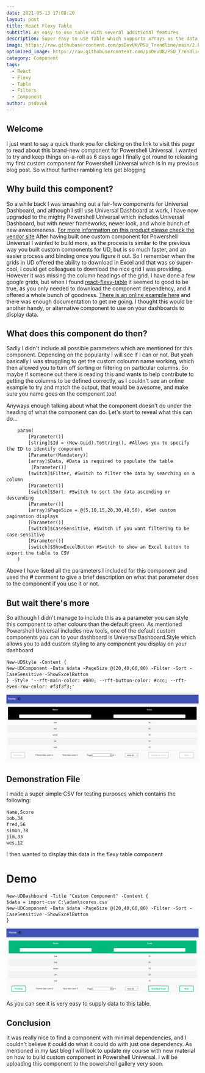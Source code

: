 ```yaml
---
date: 2021-05-13 17:08:20
layout: post
title: React Flexy Table
subtitle: An easy to use table with several additional features
description: Super easy to use table which supports arrays as the data, and allows filtering, sorting, case sensitive option, pagination rows options, styling, downloading to excel
image: https://raw.githubusercontent.com/psDevUK/PSU_Trendline/main/2.PNG
optimized_image: https://raw.githubusercontent.com/psDevUK/PSU_Trendline/main/2.PNG
category: Component
tags:
  - React
  - Flexy
  - Table
  - Filters
  - Component
author: psdevuk
---
```


## Welcome

I just want to say a quick thank you for clicking on the link to visit this page to read about this brand-new component for Powershell Universal. I wanted to try and keep things on-a-roll as 6 days ago I finally got round to releasing my first custom component for Powershell Universal which is in my previous blog post.
 So without further rambling lets get blogging

## Why build this component?

 So a while back I was smashing out a fair-few components for Universal Dashboard, and although I still use Universal Dashboard at work, I have now upgraded to the mighty Powershell Universal which includes Universal Dashboard, but with newer frameworks, newer look, and whole bunch of new awesomeness. [For more information on this product please check the vendor site](https://ironmansoftware.com/)
 After having built one custom component for Powershell Universal I wanted to build more, as the process is similar to the previous way you built custom components for UD, but is so much faster, and an easier process and binding once you figure it out. So I remember when the grids in UD offered the ability to download in Excel and that was so super-cool, I could get colleagues to download the nice grid I was providing. However it was missing the column headings of the grid. I have done a few google grids, but when I found [react-flexy-table](https://www.npmjs.com/package/react-flexy-table) it seemed to good to be true, as you only needed to download the component dependency, and it offered a whole bunch of goodness. [There is an online example here](https://react-flexy-table.netlify.app/) and there was enough documentation to get me going. I thought this would be another handy, or alternative component to use on your dashboards to display data.
   

## What does this component do then?

Sadly I didn't include all possible parameters which are mentioned for this component. Depending on the popularity I will see if I can or not.  But yeah basically I was struggling to get the custom coloumn name working, which then allowed you to turn off sorting or filtering on particular columns. So maybe if someone out there is reading this and wants to help contribute to getting the columns to be defined correctly, as I couldn't see an online example to try and match the output, that would be awesome, and make sure you name goes on the component too! 

Anyways enough talking about what the component doesn't do under the heading of what the component can do.  Let's start to reveal what this can do...

```
    param(
        [Parameter()]
        [string]$Id = (New-Guid).ToString(), #Allows you to specify the ID to identify component
        [Parameter(Mandatory)]
        [array]$Data, #Data is required to populate the table
         [Parameter()]
        [switch]$Filter, #Switch to filter the data by searching on a column
        [Parameter()]
        [switch]$Sort, #Switch to sort the data ascending or descending
        [Parameter()]
        [array]$PageSize = @(5,10,15,20,30,40,50), #Set custom pagination displays
        [Parameter()]
        [switch]$CaseSensitive, #Switch if you want filtering to be case-sensitive
        [Parameter()]
        [switch]$ShowExcelButton #Switch to show an Excel button to export the table to CSV 
    )

```

Above I have listed all the parameters I included for this component and used the **#** comment to give a brief description on what that parameter does to the component if you use it or not. 

## But wait there's more

So although I didn't manage to include this as a parameter you can style this component to other colours than the default green. As mentioned Powershell Universal includes new tools, one of the default custom components you can to your dashboard is UniversalDashboard.Style which allows you to add custom styling to any component you display on your dashboard
 
```
New-UDStyle -Content {
New-UDComponent -Data $data -PageSize @(20,40,60,80) -Filter -Sort -CaseSensitive -ShowExcelButton
} -Style '--rft-main-color: #000; --rft-button-color: #ccc; --rft-even-row-color: #f3f3f3;'
```

![placeholder](https://raw.githubusercontent.com/psDevUK/PSU_Trendline/main/1.PNG "Styled Demo")

## Demonstration File

I made a super simple CSV for testing purposes which contains the following:

```
Name,Score
bob,34
fred,56
simon,78
jim,33
wes,12
```

I then wanted to display this data in the flexy table component

# Demo 
```
New-UDDashboard -Title "Custom Component" -Content {
$data = import-csv C:\adam\scores.csv
New-UDComponent -Data $data -PageSize @(20,40,60,80) -Filter -Sort -CaseSensitive -ShowExcelButton
}
```

![placeholder](https://raw.githubusercontent.com/psDevUK/PSU_Trendline/main/2.PNG "Demo")

As you can see it is very easy to supply data to this table. 



## Conclusion

It was really nice to find a component with minimal dependencies, and I couldn't believe it could do what it could do with just one dependency. As mentioned in my last blog I will look to update my course with new material on how to build custom component in Powershell Universal. I will be uploading this component to the powershell gallery very soon.
